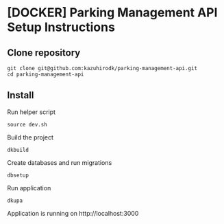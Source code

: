 # [DOCKER] Parking Management API Setup Instructions

## Clone repository
```
git clone git@github.com:kazuhirodk/parking-management-api.git
cd parking-management-api
```

## Install
Run helper script
```
source dev.sh
```
Build the project
```
dkbuild
```
Create databases and run migrations
```
dbsetup
```
Run application
```
dkupa
```

Application is running on http://localhost:3000
